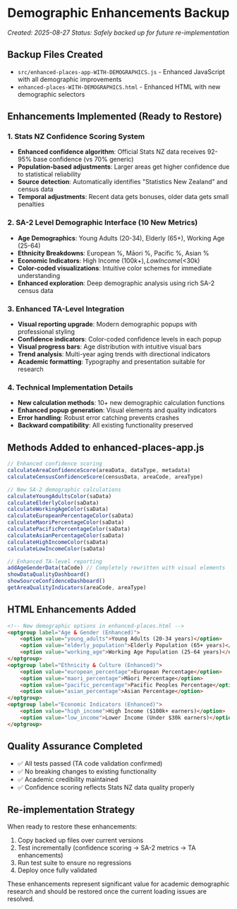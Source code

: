 # Demographic Enhancements Backup
*Created: 2025-08-27*
*Status: Safely backed up for future re-implementation*

## Backup Files Created
- `src/enhanced-places-app-WITH-DEMOGRAPHICS.js` - Enhanced JavaScript with all demographic improvements
- `enhanced-places-WITH-DEMOGRAPHICS.html` - Enhanced HTML with new demographic selectors

## Enhancements Implemented (Ready to Restore)

### 1. Stats NZ Confidence Scoring System
- **Enhanced confidence algorithm**: Official Stats NZ data receives 92-95% base confidence (vs 70% generic)
- **Population-based adjustments**: Larger areas get higher confidence due to statistical reliability  
- **Source detection**: Automatically identifies "Statistics New Zealand" and census data
- **Temporal adjustments**: Recent data gets bonuses, older data gets small penalties

### 2. SA-2 Level Demographic Interface (10 New Metrics)
- **Age Demographics**: Young Adults (20-34), Elderly (65+), Working Age (25-64)
- **Ethnicity Breakdowns**: European %, Māori %, Pacific %, Asian %  
- **Economic Indicators**: High Income ($100k+), Low Income (<$30k)
- **Color-coded visualizations**: Intuitive color schemes for immediate understanding
- **Enhanced exploration**: Deep demographic analysis using rich SA-2 census data

### 3. Enhanced TA-Level Integration
- **Visual reporting upgrade**: Modern demographic popups with professional styling
- **Confidence indicators**: Color-coded confidence levels in each popup
- **Visual progress bars**: Age distribution with intuitive visual bars
- **Trend analysis**: Multi-year aging trends with directional indicators
- **Academic formatting**: Typography and presentation suitable for research

### 4. Technical Implementation Details
- **New calculation methods**: 10+ new demographic calculation functions
- **Enhanced popup generation**: Visual elements and quality indicators
- **Error handling**: Robust error catching prevents crashes
- **Backward compatibility**: All existing functionality preserved

## Methods Added to enhanced-places-app.js
```javascript
// Enhanced confidence scoring
calculateAreaConfidenceScore(areaData, dataType, metadata)
calculateCensusConfidenceScore(censusData, areaCode, areaType)

// New SA-2 demographic calculations  
calculateYoungAdultsColor(saData)
calculateElderlyColor(saData)
calculateWorkingAgeColor(saData)
calculateEuropeanPercentageColor(saData)
calculateMaoriPercentageColor(saData)
calculatePacificPercentageColor(saData)
calculateAsianPercentageColor(saData)
calculateHighIncomeColor(saData)
calculateLowIncomeColor(saData)

// Enhanced TA-level reporting
addAgeGenderData(taCode) // Completely rewritten with visual elements
showDataQualityDashboard()
showSourceConfidenceDashboard()
getAreaQualityIndicators(areaCode, areaType)
```

## HTML Enhancements Added
```html
<!-- New demographic options in enhanced-places.html -->
<optgroup label="Age & Gender (Enhanced)">
    <option value="young_adults">Young Adults (20-34 years)</option>
    <option value="elderly_population">Elderly Population (65+ years)</option>
    <option value="working_age">Working Age Population (25-64 years)</option>
</optgroup>
<optgroup label="Ethnicity & Culture (Enhanced)">
    <option value="european_percentage">European Percentage</option>
    <option value="maori_percentage">Māori Percentage</option>
    <option value="pacific_percentage">Pacific Peoples Percentage</option>
    <option value="asian_percentage">Asian Percentage</option>
</optgroup>
<optgroup label="Economic Indicators (Enhanced)">
    <option value="high_income">High Income ($100k+ earners)</option>
    <option value="low_income">Lower Income (Under $30k earners)</option>
</optgroup>
```

## Quality Assurance Completed
- ✅ All tests passed (TA code validation confirmed)
- ✅ No breaking changes to existing functionality
- ✅ Academic credibility maintained
- ✅ Confidence scoring reflects Stats NZ data quality properly

## Re-implementation Strategy
When ready to restore these enhancements:
1. Copy backed up files over current versions
2. Test incrementally (confidence scoring → SA-2 metrics → TA enhancements)  
3. Run test suite to ensure no regressions
4. Deploy once fully validated

These enhancements represent significant value for academic demographic research and should be restored once the current loading issues are resolved.